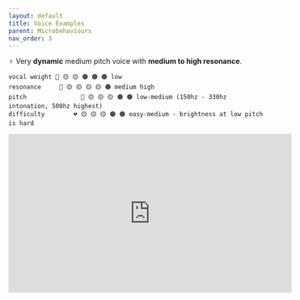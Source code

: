 ```yaml
---
layout: default
title: Voice Examples
parent: Microbehaviours
nav_order: 3
---
```


<!-- voice example block -->


♀️ Very **dynamic** medium pitch voice with **medium to high resonance**.
```
vocal weight 🥁 🟡 🟡 🟤 🟤 🟤 low
resonance     🎻 🟡 🟡 🟡 🟡 🟤 medium high
pitch               🎵 🟡 🟡 🟡 🟤 🟤 low-medium (150hz - 330hz intonation, 500hz highest)
difficulty        💔 🟡 🟡 🟡 🟤 🟤 easy-medium - brightness at low pitch is hard
```
<p align="center">
  <iframe width="560" height="315" src="https://www.youtube.com/embed/qjC30KkyLLU" title="YouTube video player" frameborder="0" allow="accelerometer; autoplay; clipboard-write; encrypted-media; gyroscope; picture-in-picture" allowfullscreen></iframe>
</p>
<!--  -->
